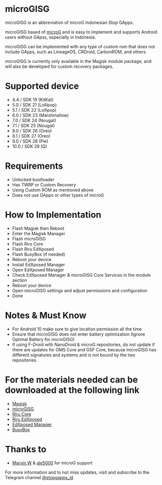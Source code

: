 # microGISG
microGISG is an abbreviation of microG Indonesian Stop GApps.

microGISG based of [microG] and is easy to implement and supports Android users without GApss, especially in Indonesia.

microGISG can be implemented with any type of custom rom that does not include GApps, such as LineageOS, CRDroid, CarbonROM, and others.

microGISG is currently only available in the Magisk module package, and will also be developed for custom recovery packages.

# Supported device
* 4.4 / SDK 19 (KitKat)
* 5.0 / SDK 21 (Lollipop)
* 5.1 / SDK 22 (Lollipop)
* 6.0 / SDK 23 (Marshmallow)
* 7.0 / SDK 24 (Nougat)
* 7.1 / SDK 25 (Nougat)
* 8.0 / SDK 26 (Oreo)
* 8.1 / SDK 27 (Oreo)
* 9.0 / SDK 28 (Pie)
* 10.0 / SDK 29 (Q) 

# Requirements
* Unlocked bootloader
* Has TWRP or Custom Recovery
* Using Custom ROM as mentioned above
* Does not use GApps or other types of microG

# How to Implementation
* Flash Magisk then Reboot
* Enter the Magisk Manager
* Flash microGISG
* Flash Riru Core
* Flash Riru EdXposed
* Flash BusyBox (if needed)
* Reboot your device
* Install EdXposed Manager
* Open EdXposed Manager
* Check EdXposed Manager & microGISG Core Services in the module section
* Reboot your device
* Open microGISG settings and adjust permissions and configuration
* Done

# Notes & Must Know
* For Android 10 make sure to give location permission all the time
* Ensure that microGISG does not enter battery optimization (Ignore Optimal Battery for microGISG)
* If using F-Droid with NanoDroid & microG repositories, do not update if there are updates for GMS Core and GSF Core, because microGISG has different signatures and systems and is not bound by the two repositories.

# For the materials needed can be downloaded at the following link
* [Magisk]
* [microGISG]
* [Riru Core]
* [Riru EdXposed]
* [EdXposed Manager]
* [BusyBox]

# Thanks to
* [Marvin W] & [ale5000] for microG support

For more information and to not miss updates, visit and subscribe to the Telegram channel [@stopgapps_id]

[@stopgapps_id]: <https://t.me/@stopgapps_id>
[Magisk]: <https://github.com/topjohnwu/Magisk>
[microGISG]: <https://github.com/ronnayryukay/microGISG>
[Riru Core]: <https://github.com/RikkaApps/Riru/releases>
[Riru EdXposed]: <https://github.com/ElderDrivers/EdXposed/releases>
[EdXposed Manager]: <https://github.com/ElderDrivers/EdXposedManager/releases>
[BusyBox]: <https://github.com/Magisk-Modules-Repo/busybox-ndk>
[Marvin W]: <https://github.com/mar-v-in>
[ale5000]: <https://github.com/ale5000-git>
[microG]: <https://github.com/microg>
